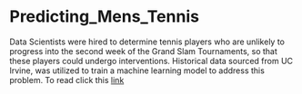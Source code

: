 # Predicting_Mens_Tennis
Data Scientists were hired to determine tennis players who are unlikely to progress into the second week of the Grand Slam Tournaments, so that these players could undergo interventions. Historical data sourced from UC Irvine, was utilized to train a machine learning model to address this problem.
To read click this [link](https://github.com/AlisonDanvers/MLTennis.ipynb)
